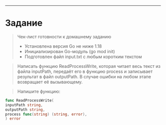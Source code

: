 ---

# Задание

>Чек-лист готовности к домашнему заданию
>
>* Установлена версия Go не ниже 1.18
>* Инициализирован Go-модуль (go mod init)
>* Подготовлен файл input.txt с любым коротким текстом

>Написать функцию ReadProcessWrite, которая читает весь текст из файла
>inputPath, передаёт его в функцию process и записывает результат в файл
>outputPath. В случае ошибки на любом этапе возвращает её вызывающему.

>Напишите функцию:
```go
func ReadProcessWrite(
inputPath string,
outputPath string,
process func(string) (string, error),
) error
```
